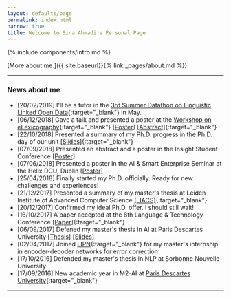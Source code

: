 ```yaml
---
layout: defaults/page
permalink: index.html
narrow: true
title: Welcome to Sina Ahmadi's Personal Page
---
```


{% include components/intro.md %}

[More about me.]({{ site.baseurl}}{% link _pages/about.md %})

<hr />

### News about me

* [20/02/2019] I'll be a tutor in the [3rd Summer Datathon on Linguistic Linked Open Data](https://datathon2019.linguistic-lod.org/){:target="_blank"} in May.
* [06/12/2018] Gave a talk and presented a poster at the [Workshop on eLexicography](https://lexdhai.insight-centre.org/){:target="_blank"} [[Poster]](../docs/elex_workshop.pdf) [[Abstract]](https://lexdhai.insight-centre.org/Lex_DH__AI_2018_paper_4.pdf){:target="_blank"}
* [22/10/2018] Presented a summary of my Ph.D. progress in the Ph.D. day of our unit [[Slides]](https://nuig.insight-centre.org/unlp/wp-content/uploads/sites/18/2018/10/15th_PhD_DaySina_Ahmadi.pdf){:target="_blank"}
* [07/09/2018] Presented an abstract and a poster in the Insight Student Conference [[Poster]](../docs/ISCPoster_2018.pdf)
* [07/06/2018] Presented a poster in the AI & Smart Enterprise Seminar at the Helix DCU, Dublin [[Poster]](../docs/Smart_Enterprise_2018.pdf)
* [25/04/2018] Finally started my Ph.D. officially. Ready for new challenges and experiences!
* [21/12/2017] Presented a summary of my master's thesis at Leiden Institute of Advanced Computer Science [(LIACS)](https://liacs.leidenuniv.nl/){:target="_blank"}.
* [20/12/2017] Confirmed my ideal Ph.D. offer. I should still wait!
* [16/10/2017] A paper accepted at the 8th Language & Technology Conference [[Paper]](http://ltc.amu.edu.pl/book/papers/LRT3-3.pdf){:target="_blank"}
* [06/09/2017] Defened my master's thesis in AI at Paris Descartes University [[Thesis]](https://arxiv.org/abs/1810.00660) [[Slides]](../docs/M2_AI_soutenance_diapos_2017.pdf)
* [02/04/2017] Joined [LIPN](http://lipn.univ-paris13.fr/){:target="_blank"} for my master's internship in encoder-decoder networks for error correction
* [17/10/2016] Defended my master's thesis in NLP at Sorbonne Nouvelle University
* [17/09/2016] New academic year in M2-AI at [Paris Descartes University](https://www.math-info.parisdescartes.fr/){:target="_blank"}

<hr />
